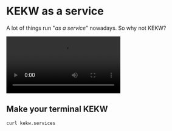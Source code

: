 # KEKW as a service

A lot of things run "<i>as a service</i>" nowadays. So why not KEKW?

![](kekw.mp4)

## Make your terminal KEKW

```
curl kekw.services
```
